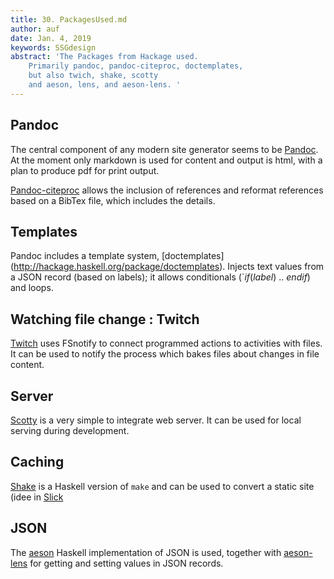 ```yaml
---
title: 30. PackagesUsed.md
author: auf 
date: Jan. 4, 2019
keywords: SSGdesign
abstract: 'The Packages from Hackage used. 
    Primarily pandoc, pandoc-citeproc, doctemplates, 
    but also twich, shake, scotty 
    and aeson, lens, and aeson-lens. '
---
```


## Pandoc

The central component of any modern site generator seems to be 
[Pandoc](http://hackage.haskell.org/package/pandoc). At the moment
only markdown is used for content and output is html, with a plan to produce pdf
for print output. 

[Pandoc-citeproc](http://hackage.haskell.org/package/pandoc-citeproc) allows the inclusion of references and reformat references based on a 
BibTex file, which includes the details. 


## Templates
Pandoc includes a template system, [doctemplates] (http://hackage.haskell.org/package/doctemplates). Injects text values from a JSON record (based on labels); it allows conditionals (`$if(label)$ .. $endif$) and loops. 


## Watching file change : Twitch
[Twitch](http://hackage.haskell.org/package/twitch) 
uses FSnotify to connect programmed actions to activities with files. It can be used 
to notify the process which bakes files about changes in file content.

## Server 
[Scotty](http://hackage.haskell.org/package/scotty) is a very simple to integrate 
web server. It can be used for local serving during development.

## Caching
[Shake](http://hackage.haskell.org/package/shake) is a Haskell version of `make` and can
be used to convert a static site (idee in [Slick](http://hackage.haskell.org/package/slick)

## JSON 
The [aeson](http://hackage.haskell.org/package/aeson) Haskell implementation of JSON is
used, together with [aeson-lens](http://hackage.haskell.org/package/aeson-lens) for 
getting and setting values in JSON records. 



